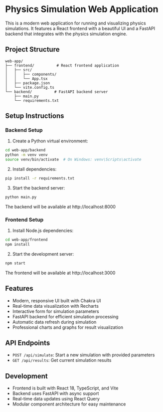 # Physics Simulation Web Application

This is a modern web application for running and visualizing physics simulations. It features a React frontend with a beautiful UI and a FastAPI backend that integrates with the physics simulation engine.

## Project Structure

```
web-app/
├── frontend/          # React frontend application
│   ├── src/
│   │   ├── components/
│   │   └── App.tsx
│   ├── package.json
│   └── vite.config.ts
└── backend/          # FastAPI backend server
    ├── main.py
    └── requirements.txt
```

## Setup Instructions

### Backend Setup

1. Create a Python virtual environment:

```bash
cd web-app/backend
python -m venv venv
source venv/bin/activate  # On Windows: venv\Scripts\activate
```

2. Install dependencies:

```bash
pip install -r requirements.txt
```

3. Start the backend server:

```bash
python main.py
```

The backend will be available at http://localhost:8000

### Frontend Setup

1. Install Node.js dependencies:

```bash
cd web-app/frontend
npm install
```

2. Start the development server:

```bash
npm start
```

The frontend will be available at http://localhost:3000

## Features

- Modern, responsive UI built with Chakra UI
- Real-time data visualization with Recharts
- Interactive form for simulation parameters
- FastAPI backend for efficient simulation processing
- Automatic data refresh during simulation
- Professional charts and graphs for result visualization

## API Endpoints

- `POST /api/simulate`: Start a new simulation with provided parameters
- `GET /api/results`: Get current simulation results

## Development

- Frontend is built with React 18, TypeScript, and Vite
- Backend uses FastAPI with async support
- Real-time data updates using React Query
- Modular component architecture for easy maintenance
